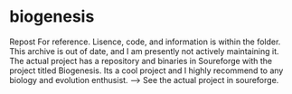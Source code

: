 # biogenesis
Repost For reference.
Lisence, code, and information is within the folder. This archive is out of date, and I am presently not actively maintaining it. The actual project has a repository and binaries in Soureforge with the project titled Biogenesis. Its a cool project and I highly recommend to any biology and evolution enthusist. --> See the actual project in soureforge.


